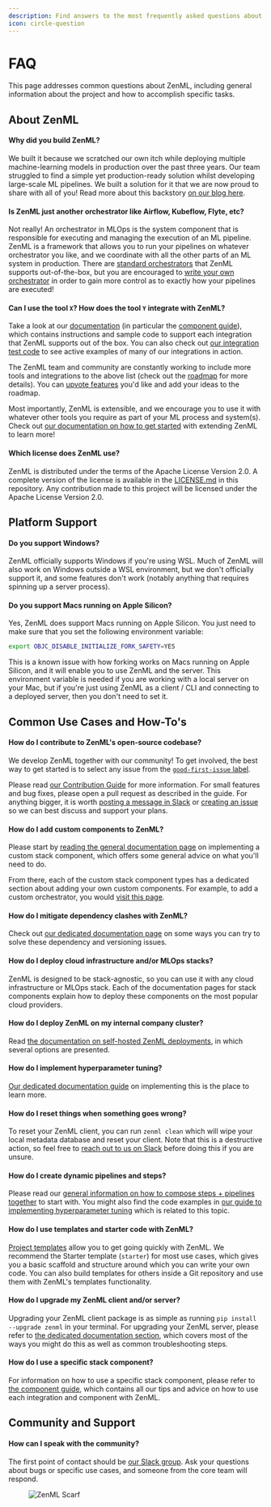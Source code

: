 ```yaml
---
description: Find answers to the most frequently asked questions about ZenML.
icon: circle-question
---
```


# FAQ

This page addresses common questions about ZenML, including general information about the project and how to accomplish specific tasks.

## About ZenML

#### Why did you build ZenML?

We built it because we scratched our own itch while deploying multiple machine-learning models in production over the past three years. Our team struggled to find a simple yet production-ready solution whilst developing large-scale ML pipelines. We built a solution for it that we are now proud to share with all of you! Read more about this backstory [on our blog here](https://blog.zenml.io/why-zenml/).

#### Is ZenML just another orchestrator like Airflow, Kubeflow, Flyte, etc?

Not really! An orchestrator in MLOps is the system component that is responsible for executing and managing the execution of an ML pipeline. ZenML is a framework that allows you to run your pipelines on whatever orchestrator you like, and we coordinate with all the other parts of an ML system in production. There are [standard orchestrators](https://docs.zenml.io/stacks/orchestrators) that ZenML supports out-of-the-box, but you are encouraged to [write your own orchestrator](https://docs.zenml.io/stacks/orchestrators/custom) in order to gain more control as to exactly how your pipelines are executed!

#### Can I use the tool `X`? How does the tool `Y` integrate with ZenML?

Take a look at our [documentation](https://docs.zenml.io) (in particular the [component guide](https://docs.zenml.io/stacks)), which contains instructions and sample code to support each integration that ZenML supports out of the box. You can also check out [our integration test code](https://github.com/zenml-io/zenml/tree/main/tests/integration/examples) to see active examples of many of our integrations in action.

The ZenML team and community are constantly working to include more tools and integrations to the above list (check out the [roadmap](https://zenml.io/roadmap) for more details). You can [upvote features](https://zenml.io/discussion) you'd like and add your ideas to the roadmap.

Most importantly, ZenML is extensible, and we encourage you to use it with whatever other tools you require as part of your ML process and system(s). Check out [our documentation on how to get started](../introduction.md) with extending ZenML to learn more!

#### Which license does ZenML use?

ZenML is distributed under the terms of the Apache License Version 2.0. A complete version of the license is available in the [LICENSE.md](https://github.com/zenml-io/zenml/blob/main/LICENSE) in this repository. Any contribution made to this project will be licensed under the Apache License Version 2.0.

## Platform Support

#### Do you support Windows?

ZenML officially supports Windows if you're using WSL. Much of ZenML will also work on Windows outside a WSL environment, but we don't officially support it, and some features don't work (notably anything that requires spinning up a server process).

#### Do you support Macs running on Apple Silicon?

Yes, ZenML does support Macs running on Apple Silicon. You just need to make sure that you set the following environment variable:

```bash
export OBJC_DISABLE_INITIALIZE_FORK_SAFETY=YES
```

This is a known issue with how forking works on Macs running on Apple Silicon, and it will enable you to use ZenML and the server. This environment variable is needed if you are working with a local server on your Mac, but if you're just using ZenML as a client / CLI and connecting to a deployed server, then you don't need to set it.

## Common Use Cases and How-To's

#### How do I contribute to ZenML's open-source codebase?

We develop ZenML together with our community! To get involved, the best way to get started is to select any issue from the [`good-first-issue` label](https://github.com/zenml-io/zenml/labels/good%20first%20issue).

Please read [our Contribution Guide](https://github.com/zenml-io/zenml/blob/main/CONTRIBUTING.md) for more information. For small features and bug fixes, please open a pull request as described in the guide. For anything bigger, it is worth [posting a message in Slack](https://zenml.io/slack/) or [creating an issue](https://github.com/zenml-io/zenml/issues/new/choose) so we can best discuss and support your plans.

#### How do I add custom components to ZenML?

Please start by [reading the general documentation page](https://docs.zenml.io/stacks/contribute/custom-stack-component) on implementing a custom stack component, which offers some general advice on what you'll need to do.

From there, each of the custom stack component types has a dedicated section about adding your own custom components. For example, to add a custom orchestrator, you would [visit this page](https://docs.zenml.io/stacks/orchestrators/custom).

#### How do I mitigate dependency clashes with ZenML?

Check out [our dedicated documentation page](../how-to/pipeline-development/configure-python-environments/handling-dependencies.md) on some ways you can try to solve these dependency and versioning issues.

#### How do I deploy cloud infrastructure and/or MLOps stacks?

ZenML is designed to be stack-agnostic, so you can use it with any cloud infrastructure or MLOps stack. Each of the documentation pages for stack components explain how to deploy these components on the most popular cloud providers.

#### How do I deploy ZenML on my internal company cluster?

Read [the documentation on self-hosted ZenML deployments](../getting-started/deploying-zenml/), in which several options are presented.

#### How do I implement hyperparameter tuning?

[Our dedicated documentation guide](../user-guide/tutorial/hyper-parameter-tuning.md) on implementing this is the place to learn more.

#### How do I reset things when something goes wrong?

To reset your ZenML client, you can run `zenml clean` which will wipe your local metadata database and reset your client. Note that this is a destructive action, so feel free to [reach out to us on Slack](https://zenml.io/slack/) before doing this if you are unsure.

#### How do I create dynamic pipelines and steps?

Please read our [general information on how to compose steps + pipelines together](https://docs.zenml.io/user-guides/starter-guide/create-an-ml-pipeline) to start with. You might also find the code examples in [our guide to implementing hyperparameter tuning](../user-guide/tutorial/hyper-parameter-tuning.md) which is related to this topic.

#### How do I use templates and starter code with ZenML?

[Project templates](https://docs.zenml.io/user-guides/best-practices/project-templates) allow you to get going quickly with ZenML. We recommend the Starter template (`starter`) for most use cases, which gives you a basic scaffold and structure around which you can write your own code. You can also build templates for others inside a Git repository and use them with ZenML's templates functionality.

#### How do I upgrade my ZenML client and/or server?

Upgrading your ZenML client package is as simple as running `pip install --upgrade zenml` in your terminal. For upgrading your ZenML server, please refer to [the dedicated documentation section](../how-to/manage-zenml-server/upgrade-zenml-server.md), which covers most of the ways you might do this as well as common troubleshooting steps.

#### How do I use a specific stack component?

For information on how to use a specific stack component, please refer to [the component guide](https://docs.zenml.io/stacks), which contains all our tips and advice on how to use each integration and component with ZenML.

## Community and Support

#### How can I speak with the community?

The first point of contact should be [our Slack group](https://zenml.io/slack/). Ask your questions about bugs or specific use cases, and someone from the core team will respond.

<figure><img src="https://static.scarf.sh/a.png?x-pxid=f0b4f458-0a54-4fcd-aa95-d5ee424815bc" alt="ZenML Scarf"><figcaption></figcaption></figure>
